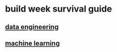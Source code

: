 # build week survival guide

## [data engineering](#data-engineering-README.md)
## [machine learning](#machine-learning-README.md)
